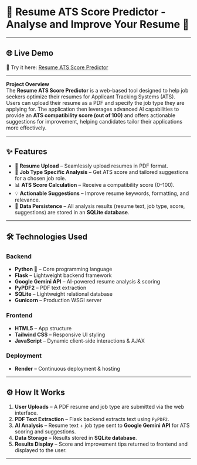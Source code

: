 # 📑 Resume ATS Score Predictor - Analyse and Improve Your Resume 🚀 

---

## 🌐 Live Demo
🔗 Try it here: [Resume ATS Score Predictor](https://resume-ats-score-predictor.onrender.com/)  

---

**Project Overview**  
The **Resume ATS Score Predictor** is a web-based tool designed to help job seekers optimize their resumes for Applicant Tracking Systems (ATS). Users can upload their resume as a PDF and specify the job type they are applying for. The application then leverages advanced AI capabilities to provide an **ATS compatibility score (out of 100)** and offers actionable suggestions for improvement, helping candidates tailor their applications more effectively.

---

## ✨ Features
- 📄 **Resume Upload** – Seamlessly upload resumes in PDF format.  
- 🎯 **Job Type Specific Analysis** – Get ATS score and tailored suggestions for a chosen job role.  
- 📊 **ATS Score Calculation** – Receive a compatibility score (0–100).  
- 💡 **Actionable Suggestions** – Improve resume keywords, formatting, and relevance.  
- 💾 **Data Persistence** – All analysis results (resume text, job type, score, suggestions) are stored in an **SQLite database**.  

---

## 🛠️ Technologies Used

### Backend
- **Python 🐍** – Core programming language  
- **Flask** – Lightweight backend framework  
- **Google Gemini API** – AI-powered resume analysis & scoring  
- **PyPDF2** – PDF text extraction  
- **SQLite** – Lightweight relational database  
- **Gunicorn** – Production WSGI server  

### Frontend
- **HTML5** – App structure  
- **Tailwind CSS** – Responsive UI styling  
- **JavaScript** – Dynamic client-side interactions & AJAX  

### Deployment
- **Render** – Continuous deployment & hosting  

---

## ⚙️ How It Works
1. **User Uploads** – A PDF resume and job type are submitted via the web interface.  
2. **PDF Text Extraction** – Flask backend extracts text using `PyPDF2`.  
3. **AI Analysis** – Resume text + job type sent to **Google Gemini API** for ATS scoring and suggestions.  
4. **Data Storage** – Results stored in **SQLite database**.  
5. **Results Display** – Score and improvement tips returned to frontend and displayed to the user.  

---

